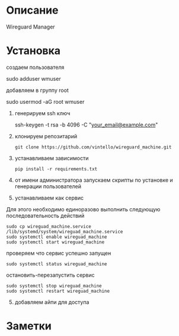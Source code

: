 # Описание

Wireguard Manager

# Установка
создаем пользователя

   sudo adduser wmuser

добавляем в группу root

   sudo usermod -aG root wmuser

1. генерируем ssh ключ 

   ssh-keygen -t rsa -b 4096 -C "your_email@example.com"


2. клонируем репозитарий


    ``git clone https://github.com/vintello/wireguard_machine.git``

2. устанавливаем зависимости

    ``pip install -r requirements.txt``

3. от имени администратора запускаем скрипты по установке и генерации пользователей
4. устанавливаем как сервис

Для этого необходимо единоразово выполнить следующую последовательность действий

    sudo cp wireguad_machine.service /lib/systemd/system/wireguad_machine.service
    sudo systemctl enable wireguad_machine
    sudo systemctl start wireguad_machine

проверяем что сервис успешно запущен 
    
    sudo systemctl status wireguad_machine

остановить-перезапустить сервис

    sudo systemctl stop wireguad_machine
    sudo systemctl restart wireguad_machine

5. добавляем айпи для доступа

# Заметки